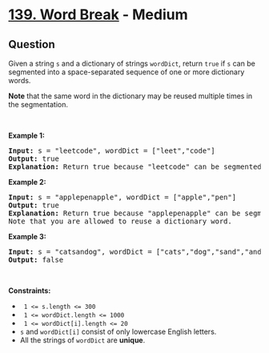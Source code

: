 # [139. Word Break](https://leetcode.com/problems/word-break/) - Medium

## Question

Given a string `` s `` and a dictionary of strings `` wordDict ``, return `` true `` if `` s `` can be segmented into a space-separated sequence of one or more dictionary words.

__Note__ that the same word in the dictionary may be reused multiple times in the segmentation.

&nbsp;

__Example 1:__

<pre>
<strong>Input:</strong> s = "leetcode", wordDict = ["leet","code"]
<strong>Output:</strong> true
<strong>Explanation:</strong> Return true because "leetcode" can be segmented as "leet code".
</pre>

__Example 2:__

<pre>
<strong>Input:</strong> s = "applepenapple", wordDict = ["apple","pen"]
<strong>Output:</strong> true
<strong>Explanation:</strong> Return true because "applepenapple" can be segmented as "apple pen apple".
Note that you are allowed to reuse a dictionary word.
</pre>

__Example 3:__

<pre>
<strong>Input:</strong> s = "catsandog", wordDict = ["cats","dog","sand","and","cat"]
<strong>Output:</strong> false
</pre>

&nbsp;

__Constraints:__

* <code> 1 &lt;= s.length &lt;= 300 </code>
* <code> 1 &lt;= wordDict.length &lt;= 1000 </code>
* <code> 1 &lt;= wordDict[i].length &lt;= 20 </code>
* `` s `` and `` wordDict[i] `` consist of only lowercase English letters.
* All the strings of `` wordDict `` are __unique__.
